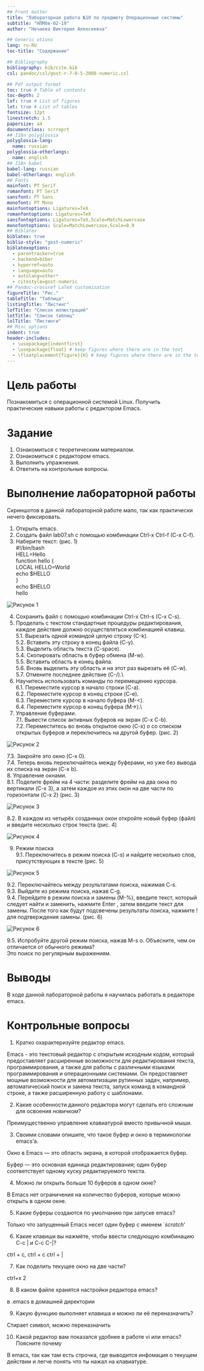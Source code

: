 ```yaml
---
## Front matter
title: "Лабораторная работа №10 по предмету Операционные системы"
subtitle: "НПМбв-02-19"
author: "Нечаева Виктория Алексеевна"

## Generic otions
lang: ru-RU
toc-title: "Содержание"

## Bibliography
bibliography: bib/cite.bib
csl: pandoc/csl/gost-r-7-0-5-2008-numeric.csl

## Pdf output format
toc: true # Table of contents
toc-depth: 2
lof: true # List of figures
lot: true # List of tables
fontsize: 12pt
linestretch: 1.5
papersize: a4
documentclass: scrreprt
## I18n polyglossia
polyglossia-lang:
  name: russian
polyglossia-otherlangs:
  name: english
## I18n babel
babel-lang: russian
babel-otherlangs: english
## Fonts
mainfont: PT Serif
romanfont: PT Serif
sansfont: PT Sans
monofont: PT Mono
mainfontoptions: Ligatures=TeX
romanfontoptions: Ligatures=TeX
sansfontoptions: Ligatures=TeX,Scale=MatchLowercase
monofontoptions: Scale=MatchLowercase,Scale=0.9
## Biblatex
biblatex: true
biblio-style: "gost-numeric"
biblatexoptions:
  - parentracker=true
  - backend=biber
  - hyperref=auto
  - language=auto
  - autolang=other*
  - citestyle=gost-numeric
## Pandoc-crossref LaTeX customization
figureTitle: "Рис."
tableTitle: "Таблица"
listingTitle: "Листинг"
lofTitle: "Список иллюстраций"
lotTitle: "Список таблиц"
lolTitle: "Листинги"
## Misc options
indent: true
header-includes:
  - \usepackage{indentfirst}
  - \usepackage{float} # keep figures where there are in the text
  - \floatplacement{figure}{H} # keep figures where there are in the text
---
```


# Цель работы

Познакомиться с операционной системой Linux. Получить практические навыки работы с редактором Emacs.

# Задание

1. Ознакомиться с теоретическим материалом.
2. Ознакомиться с редактором emacs.
3. Выполнить упражнения.
4. Ответить на контрольные вопросы.

# Выполнение лабораторной работы

Скриншотов в данной лабораторной работе мало, так как практически нечего фиксировать.

1. Открыть emacs.
2. Создать файл lab07.sh с помощью комбинации Ctrl-x Ctrl-f (C-x C-f).
3. Наберите текст: (рис. 1)\
#!/bin/bash\
HELL=Hello\
function hello {\
	LOCAL HELLO=World\
	echo $HELLO\
}\
echo $HELLO\
hello

![Рисунок 1](image/1.png)

4. Сохранить файл с помощью комбинации Ctrl-x Ctrl-s (C-x C-s).
5. Проделать с текстом стандартные процедуры редактирования, каждое действие должно осуществляться комбинацией клавиш.\
5.1. Вырезать одной командой целую строку (С-k).\
5.2. Вставить эту строку в конец файла (C-y).\
5.3. Выделить область текста (C-space).\
5.4. Скопировать область в буфер обмена (M-w).\
5.5. Вставить область в конец файла.\
5.6. Вновь выделить эту область и на этот раз вырезать её (C-w).\
5.7. Отмените последнее действие (C-/).\
6. Научитесь использовать команды по перемещению курсора.\
6.1. Переместите курсор в начало строки (C-a).\
6.2. Переместите курсор в конец строки (C-e).\
6.3. Переместите курсор в начало буфера (M-<).\
6.4. Переместите курсор в конец буфера (M->).\
7. Управление буферами.\
7.1. Вывести список активных буферов на экран (C-x C-b).\
7.2. Переместитесь во вновь открытое окно (C-x) o со списком открытых буферов и переключитесь на другой буфер. (рис. 2)

![Рисунок 2](image/2.png)

7.3. Закройте это окно (C-x 0).\
7.4. Теперь вновь переключайтесь между буферами, но уже без вывода их списка на экран (C-x b).\
8. Управление окнами.\
8.1. Поделите фрейм на 4 части: разделите фрейм на два окна по вертикали (C-x 3), а затем каждое из этих окон на две части по горизонтали (C-x 2) (рис. 3)

![Рисунок 3](image/3.png)

8.2. В каждом из четырёх созданных окон откройте новый буфер (файл) и введите несколько строк текста (рис. 4)

![Рисунок 4](image/4.png)

9. Режим поиска\
9.1. Переключитесь в режим поиска (C-s) и найдите несколько слов, присутствующих в тексте (рис. 5)

![Рисунок 5](image/5.png)

9.2. Переключайтесь между результатами поиска, нажимая C-s.\
9.3. Выйдите из режима поиска, нажав C-g.\
9.4. Перейдите в режим поиска и замены (M-%), введите текст, который следует найти и заменить, нажмите Enter , затем введите текст для замены. После того как будут подсвечены результаты поиска, нажмите ! для подтверждения замены. (рис. 6)

![Рисунок 6](image/6.png)

9.5. Испробуйте другой режим поиска, нажав M-s o. Объясните, чем он отличается от обычного режима?\
Это поиск по регулярным выражениям.

# Выводы

В ходе данной лабораторной работы я научилась работать в редакторе emacs.

# Контрольные вопросы

1. Кратко охарактеризуйте редактор emacs.

Emacs - это текстовый редактор с открытым исходным кодом, который предоставляет расширенные возможности для редактирования текста, программирования, а также для работы с различными языками программирования и операционными системами. Он предоставляет мощные возможности для автоматизации рутинных задач, например, автоматический поиск и замена текста, запуск команд в командной строке, а также расширенную работу с шаблонами.

2. Какие особенности данного редактора могут сделать его сложным для освоения новичком?

Преимущественно управление клавиатурой вместо привычной мыши.

3. Своими словами опишите, что такое буфер и окно в терминологии emacs’а.

Окно в Emacs — это область экрана, в которой отображается буфер.

Буфер — это основная единица редактирования; один буфер соответствует одному куску редактируемого текста.

4. Можно ли открыть больше 10 буферов в одном окне?

В Emacs нет ограничения на количество буферов, которые можно открыть в одном окне.

5. Какие буферы создаются по умолчанию при запуске emacs?

Только что запущенный Emacs несет один буфер с именем `*scratch*'

6. Какие клавиши вы нажмёте, чтобы ввести следующую комбинацию C-c | и C-c C-|?

ctrl + c, ctrl + c ctrl + |

7. Как поделить текущее окно на две части?

ctrl+x 2

8. В каком файле хранятся настройки редактора emacs?

в .emacs в домашней директории

9. Какую функцию выполняет клавиша и можно ли её переназначить?

Стирает символ, можно переназначить

10. Какой редактор вам показался удобнее в работе vi или emacs? Поясните почему

В emacs, так как там есть строчка, где выводится инфомация о текущем действии и легче понять что ты нажал на клавиатуре.
